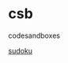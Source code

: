 # csb
codesandboxes

[sudoku](https://codesandbox.io/p/sandbox/hardcore-pond-tltq8v?file=%2Fsrc%2FApp.js)
